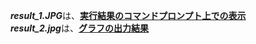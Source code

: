 ***result_1.JPG***は、<ins>**実行結果のコマンドプロンプト上での表示**</ins><br>
***result_2.jpg***は、<ins>**グラフの出力結果**</ins>
